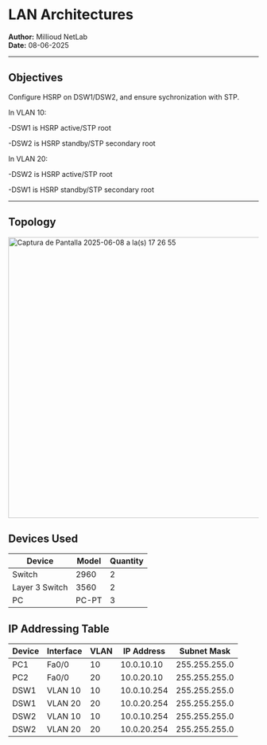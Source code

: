# LAN Architectures
**Author:** Millioud NetLab  
**Date:** 08-06-2025  

---

## Objectives

Configure HSRP on DSW1/DSW2, and ensure sychronization with STP.

In VLAN 10:

-DSW1 is HSRP active/STP root

-DSW2 is HSRP standby/STP secondary root

In VLAN 20:

-DSW2 is HSRP active/STP root

-DSW1 is HSRP standby/STP secondary root

---

## Topology

<img width="564" alt="Captura de Pantalla 2025-06-08 a la(s) 17 26 55" src="https://github.com/user-attachments/assets/a361ead6-0907-4fe9-a9c1-00f1c54163c5" />

## Devices Used

| Device         | Model        | Quantity |
|----------------|--------------|----------|
| Switch         | 2960         | 2        |
| Layer 3 Switch | 3560         | 2        |
| PC             | PC-PT        | 3        |

## IP Addressing Table

| Device | Interface | VLAN | IP Address     | Subnet Mask       |
|--------|-----------|------|----------------|-------------------|
| PC1    | Fa0/0     | 10   | 10.0.10.10     | 255.255.255.0     |
| PC2    | Fa0/0     | 20   | 10.0.20.10     | 255.255.255.0     |
| DSW1   | VLAN 10   | 10   | 10.0.10.254    | 255.255.255.0     |
| DSW1   | VLAN 20   | 20   | 10.0.20.254    | 255.255.255.0     |
| DSW2   | VLAN 10   | 10   | 10.0.10.254    | 255.255.255.0     |
| DSW2   | VLAN 20   | 20   | 10.0.20.254    | 255.255.255.0     |

























